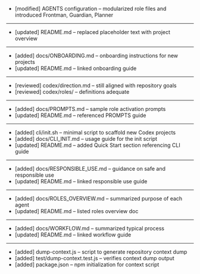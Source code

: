 - [modified] AGENTS configuration – modularized role files and introduced Frontman, Guardian, Planner
---
- [updated] README.md – replaced placeholder text with project overview
--- 
- [added] docs/ONBOARDING.md – onboarding instructions for new projects
- [updated] README.md – linked onboarding guide
---
- [reviewed] codex/direction.md – still aligned with repository goals
- [reviewed] codex/roles/ – definitions adequate
---
- [added] docs/PROMPTS.md – sample role activation prompts
- [updated] README.md – referenced PROMPTS guide
---
- [added] cli/init.sh – minimal script to scaffold new Codex projects
- [added] docs/CLI_INIT.md – usage guide for the init script
- [updated] README.md – added Quick Start section referencing CLI guide
---
- [added] docs/RESPONSIBLE_USE.md – guidance on safe and responsible use
- [updated] README.md – linked responsible use guide
---
- [added] docs/ROLES_OVERVIEW.md – summarized purpose of each agent
- [updated] README.md – listed roles overview doc
---
- [added] docs/WORKFLOW.md – summarized typical process
- [updated] README.md – linked workflow guide
---
- [added] dump-context.js – script to generate repository context dump
- [added] test/dump-context.test.js – verifies context dump output
- [added] package.json – npm initialization for context script
